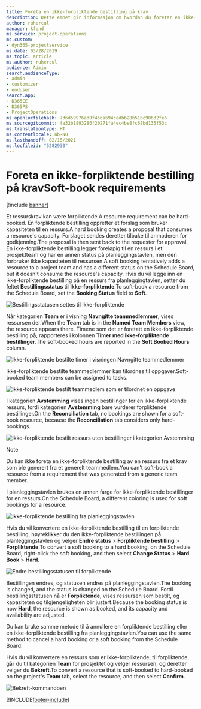 ```yaml
---
title: Foreta en ikke-forpliktende bestilling på krav
description: Dette emnet gir informasjon om hvordan du foretar en ikke-forpliktende bestilling på krav.
author: ruhercul
manager: kfend
ms.service: project-operations
ms.custom:
- dyn365-projectservice
ms.date: 03/28/2019
ms.topic: article
ms.author: ruhercul
audience: Admin
search.audienceType:
- admin
- customizer
- enduser
search.app:
- D365CE
- D365PS
- ProjectOperations
ms.openlocfilehash: 736d59976ad0f456a694cedbb28b516c90632fe6
ms.sourcegitcommit: fa32b1893286f20271fa4ec4be8fc68bd135f53c
ms.translationtype: HT
ms.contentlocale: nb-NO
ms.lasthandoff: 02/15/2021
ms.locfileid: "5282930"
---
```

# <a name="soft-book-requirements"></a><span data-ttu-id="c2c9e-103">Foreta en ikke-forpliktende bestilling på krav</span><span class="sxs-lookup"><span data-stu-id="c2c9e-103">Soft-book requirements</span></span>

[!include [banner](../includes/psa-now-project-operations.md)]

<span data-ttu-id="c2c9e-104">Et ressurskrav kan være forpliktende.</span><span class="sxs-lookup"><span data-stu-id="c2c9e-104">A resource requirement can be hard-booked.</span></span> <span data-ttu-id="c2c9e-105">En forpliktende bestilling oppretter et forslag som bruker kapasiteten til en ressurs.</span><span class="sxs-lookup"><span data-stu-id="c2c9e-105">A hard booking creates a proposal that consumes a resource's capacity.</span></span> <span data-ttu-id="c2c9e-106">Forslaget sendes deretter tilbake til anmoderen for godkjenning.</span><span class="sxs-lookup"><span data-stu-id="c2c9e-106">The proposal is then sent back to the requester for approval.</span></span> <span data-ttu-id="c2c9e-107">En ikke-forpliktende bestilling legger foreløpig til en ressurs i et prosjektteam og har en annen status på planleggingstavlen, men den forbruker ikke kapasiteten til ressursen.</span><span class="sxs-lookup"><span data-stu-id="c2c9e-107">A soft booking tentatively adds a resource to a project team and has a different status on the Schedule Board, but it doesn't consume the resource's capacity.</span></span> <span data-ttu-id="c2c9e-108">Hvis du vil legge inn en ikke-forpliktende bestilling på en ressurs fra planleggingtavlen, setter du feltet **Bestillingsstatus** til **Ikke-forpliktende**.</span><span class="sxs-lookup"><span data-stu-id="c2c9e-108">To soft-book a resource from the Schedule Board, set the **Booking Status** field to **Soft**.</span></span>

![Bestillingsstatusen settes til Ikke-forpliktende](media/Resource-Management-image77.png)

<span data-ttu-id="c2c9e-110">Når kategorien **Team** er i visning **Navngitte teammedlemmer**, vises ressursen der.</span><span class="sxs-lookup"><span data-stu-id="c2c9e-110">When the **Team** tab is in the **Named Team Members** view, the resource appears there.</span></span> <span data-ttu-id="c2c9e-111">Timene som det er foretatt en ikke-forpliktende bestilling på, rapporteres i kolonnen **Timer med ikke-forpliktende bestillinger**.</span><span class="sxs-lookup"><span data-stu-id="c2c9e-111">The soft-booked hours are reported in the **Soft Booked Hours** column.</span></span>

![Ikke-forpliktende bestilte timer i visningen Navngitte teammedlemmer](media/Resource-Management-image78.png)

<span data-ttu-id="c2c9e-113">Ikke-forpliktende bestilte teammedlemmer kan tilordnes til oppgaver.</span><span class="sxs-lookup"><span data-stu-id="c2c9e-113">Soft-booked team members can be assigned to tasks.</span></span>

![Ikke-forpliktende bestilt teammedlem som er tilordnet en oppgave](media/Resource-Management-image79.png)

<span data-ttu-id="c2c9e-115">I kategorien **Avstemming** vises ingen bestillinger for en ikke-forpliktende ressurs, fordi kategorien **Avstemming** bare vurderer forpliktende bestillinger.</span><span class="sxs-lookup"><span data-stu-id="c2c9e-115">On the **Reconciliation** tab, no bookings are shown for a soft-book resource, because the **Reconciliation** tab considers only hard-bookings.</span></span>

![Ikke-forpliktende bestilt ressurs uten bestillinger i kategorien Avstemming](media/Resource-Management-image80.png)

> [!NOTE]
> <span data-ttu-id="c2c9e-117">Du kan ikke foreta en ikke-forpliktende bestilling av en ressurs fra et krav som ble generert fra et generelt teammedlem.</span><span class="sxs-lookup"><span data-stu-id="c2c9e-117">You can't soft-book a resource from a requirement that was generated from a generic team member.</span></span>

<span data-ttu-id="c2c9e-118">I planleggingstavlen brukes en annen farge for ikke-forpliktende bestillinger for en ressurs.</span><span class="sxs-lookup"><span data-stu-id="c2c9e-118">On the Schedule Board, a different coloring is used for soft bookings for a resource.</span></span>

![Ikke-forpliktende bestilling fra planleggingstavlen](media/Resource-Management-image81.png)

<span data-ttu-id="c2c9e-120">Hvis du vil konvertere en ikke-forpliktende bestilling til en forpliktende bestilling, høyreklikker du den ikke-forpliktende bestillingen på planleggingstavlen og velger **Endre status** \> **Forpliktende bestilling** \> **Forpliktende**.</span><span class="sxs-lookup"><span data-stu-id="c2c9e-120">To convert a soft booking to a hard booking, on the Schedule Board, right-click the soft booking, and then select **Change Status** \> **Hard Book** \> **Hard**.</span></span>

![Endre bestillingsstatusen til forpliktende](media/Resource-Management-image82.png)

<span data-ttu-id="c2c9e-122">Bestillingen endres, og statusen endres på planleggingstavlen.</span><span class="sxs-lookup"><span data-stu-id="c2c9e-122">The booking is changed, and the status is changed on the Schedule Board.</span></span> <span data-ttu-id="c2c9e-123">Fordi bestillingsstatusen nå er **Forpliktende**, vises ressursen som bestilt, og kapasiteten og tilgjengeligheten blir justert.</span><span class="sxs-lookup"><span data-stu-id="c2c9e-123">Because the booking status is now **Hard**, the resource is shown as booked, and its capacity and availability are adjusted.</span></span>

<span data-ttu-id="c2c9e-124">Du kan bruke samme metode til å annullere en forpliktende bestilling eller en ikke-forpliktende bestilling fra planleggingstavlen.</span><span class="sxs-lookup"><span data-stu-id="c2c9e-124">You can use the same method to cancel a hard booking or a soft booking from the Schedule Board.</span></span>

<span data-ttu-id="c2c9e-125">Hvis du vil konvertere en ressurs som er ikke-forpliktende, til forpliktende, går du til kategorien **Team** for prosjektet og velger ressursen, og deretter velger du **Bekreft**.</span><span class="sxs-lookup"><span data-stu-id="c2c9e-125">To convert a resource that is soft-booked to hard-booked on the project's **Team** tab, select the resource, and then select **Confirm**.</span></span>

![Bekreft-kommandoen](media/Resource-Management-image83.png)


[!INCLUDE[footer-include](../includes/footer-banner.md)]